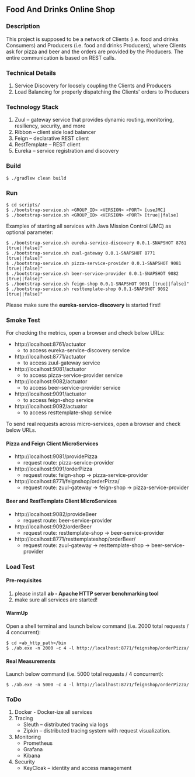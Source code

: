## Food And Drinks Online Shop

### Description

This project is supposed to be a network of Clients (i.e. food and drinks Consumers) and Producers (i.e. food and drinks Producers), where Clients ask for pizza and beer and the orders are provided by the Producers.
The entire communication is based on REST calls.

### Technical Details

1. Service Discovery for loosely coupling the Clients and Producers
2. Load Balancing for properly dispatching the Clients' orders to Producers

### Technology Stack

1. Zuul –  gateway service that provides dynamic routing, monitoring, resiliency, security, and more
2. Ribbon – client side load balancer
3. Feign – declarative REST client
4. RestTemplate – REST client
5. Eureka – service registration and discovery

### Build

```
$ ./gradlew clean build
```

### Run

```
$ cd scripts/
$ ./bootstrap-service.sh <GROUP_ID> <VERSION> <PORT> [useJMC]
$ ./bootstrap-service.sh <GROUP_ID> <VERSION> <PORT> [true||false]
```

Examples of starting all services with Java Mission Control (JMC) as optional parameter:
```
$ ./bootstrap-service.sh eureka-service-discovery 0.0.1-SNAPSHOT 8761 [true||false]"
$ ./bootstrap-service.sh zuul-gateway 0.0.1-SNAPSHOT 8771 [true||false]"
$ ./bootstrap-service.sh pizza-service-provider 0.0.1-SNAPSHOT 9081 [true||false]"
$ ./bootstrap-service.sh beer-service-provider 0.0.1-SNAPSHOT 9082 [true||false]"
$ ./bootstrap-service.sh feign-shop 0.0.1-SNAPSHOT 9091 [true||false]"
$ ./bootstrap-service.sh resttemplate-shop 0.0.1-SNAPSHOT 9092 [true||false]"
```

Please make sure the **eureka-service-discovery** is started first!

### Smoke Test

For checking the metrics, open a browser and check below URLs:
+ http://localhost:8761/actuator
    - to access eureka-service-discovery service
+ http://localhost:8771/actuator
    - to access zuul-gateway service
+ http://localhost:9081/actuator
    - to access pizza-service-provider service
+ http://localhost:9082/actuator
    - to access beer-service-provider service
+ http://localhost:9091/actuator
    - to access feign-shop service
+ http://localhost:9092/actuator
    - to access resttemplate-shop service

To send real requests across micro-services, open a browser and check below URLs.

#### Pizza and Feign Client MicroServices
+ http://localhost:9081/providePizza
    - request route: pizza-service-provider
+ http://localhost:9091/orderPizza
    - request route: feign-shop -> pizza-service-provider
+ http://localhost:8771/feignshop/orderPizza/
    - request route: zuul-gateway -> feign-shop -> pizza-service-provider
    
#### Beer and RestTemplate Client MicroServices
+ http://localhost:9082/provideBeer
    - request route: beer-service-provider
+ http://localhost:9092/orderBeer
    - request route: resttemplate-shop -> beer-service-provider
+ http://localhost:8771/resttemplateshop/orderBeer/
    - request route: zuul-gateway -> resttemplate-shop -> beer-service-provider

### Load Test

#### Pre-requisites

1. please install **ab - Apache HTTP server benchmarking tool**
2. make sure all services are started!

#### WarmUp

Open a shell terminal and launch below command (i.e. 2000 total requests / 4 concurrent):
```
$ cd <ab_http_path>/bin
$ ./ab.exe -n 2000 -c 4 -l http://localhost:8771/feignshop/orderPizza/
```

#### Real Measurements

Launch below command (i.e. 5000 total requests / 4 concurrent):
```
$ ./ab.exe -n 5000 -c 4 -l http://localhost:8771/feignshop/orderPizza/
```

### ToDo

1. Docker - Docker-ize all services
2. Tracing
    - Sleuth – distributed tracing via logs
    - Zipkin – distributed tracing system with request visualization.
3. Monitoring
    - Prometheus
    - Grafana
    - Kibana
4. Security
    - KeyCloak – identity and access management

